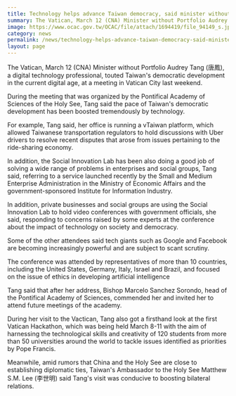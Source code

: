 ```yaml
---
title: Technology helps advance Taiwan democracy, said minister without portfolio
summary: The Vatican, March 12 (CNA) Minister without Portfolio Audrey Tang (唐鳳), a digital technology professional, touted Taiwan's democratic development in the current digital age, at a meeting in Vatican City last weekend.
image: https://www.ocac.gov.tw/OCAC/file/attach/1694419/file_94149_s.jpg
category: news
permalink: /news/technology-helps-advance-taiwan-democracy-said-minister-without-portfolio/
layout: page
---
```

The Vatican, March 12 (CNA) Minister without Portfolio Audrey Tang (唐鳳), a digital technology professional, touted Taiwan's democratic development in the current digital age, at a meeting in Vatican City last weekend.

During the meeting that was organized by the Pontifical Academy of Sciences of the Holy See, Tang said the pace of Taiwan's democratic development has been boosted tremendously by technology.

For example, Tang said, her office is running a vTaiwan platform, which allowed Taiwanese transportation regulators to hold discussions with Uber drivers to resolve recent disputes that arose from issues pertaining to the ride-sharing economy.

In addition, the Social Innovation Lab has been also doing a good job of solving a wide range of problems in enterprises and social groups, Tang said, referring to a service launched recently by the Small and Medium Enterprise Administration in the Ministry of Economic Affairs and the government-sponsored Institute for Information Industry.

In addition, private businesses and social groups are using the Social Innovation Lab to hold video conferences with government officials, she said, responding to concerns raised by some experts at the conference about the impact of technology on society and democracy.

Some of the other attendees said tech giants such as Google and Facebook are becoming increasingly powerful and are subject to scant scrutiny.

The conference was attended by representatives of more than 10 countries, including the United States, Germany, Italy, Israel and Brazil, and focused on the issue of ethics in developing artificial intelligence

Tang said that after her address, Bishop Marcelo Sanchez Sorondo, head of the Pontifical Academy of Sciences, commended her and invited her to attend future meetings of the academy.

During her visit to the Vactican, Tang also got a firsthand look at the first Vatican Hackathon, which was being held March 8-11 with the aim of harnessing the technological skills and creativity of 120 students from more than 50 universities around the world to tackle issues identified as priorities by Pope Francis.

Meanwhile, amid rumors that China and the Holy See are close to establishing diplomatic ties, Taiwan's Ambassador to the Holy See Matthew S.M. Lee (李世明) said Tang's visit was conducive to boosting bilateral relations. 
